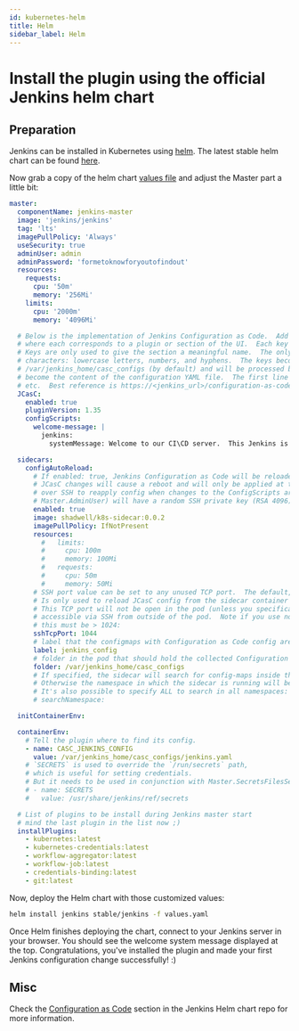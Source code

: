 ```yaml
---
id: kubernetes-helm
title: Helm
sidebar_label: Helm
---
```


# Install the plugin using the official Jenkins helm chart

## Preparation

Jenkins can be installed in Kubernetes using [helm](https://github.com/helm/helm).
The latest stable helm chart can be found [here](https://github.com/helm/charts/tree/master/stable/jenkins).

Now grab a copy of the helm chart [values file](https://github.com/helm/charts/blob/master/stable/jenkins/values.yaml) and adjust the Master part a little bit:

```yaml
master:
  componentName: jenkins-master
  image: 'jenkins/jenkins'
  tag: 'lts'
  imagePullPolicy: 'Always'
  useSecurity: true
  adminUser: admin
  adminPassword: 'formetoknowforyoutofindout'
  resources:
    requests:
      cpu: '50m'
      memory: '256Mi'
    limits:
      cpu: '2000m'
      memory: '4096Mi'

  # Below is the implementation of Jenkins Configuration as Code.  Add a key under ConfigScripts for each configuration area,
  # where each corresponds to a plugin or section of the UI.  Each key (prior to | character) is just a label, and can be any value.
  # Keys are only used to give the section a meaningful name.  The only restriction is they may only contain RFC 1123 \ DNS label
  # characters: lowercase letters, numbers, and hyphens.  The keys become the name of a configuration YAML file on the master in
  # /var/jenkins_home/casc_configs (by default) and will be processed by the Configuration as Code plugin.  The lines after each |
  # become the content of the configuration YAML file.  The first line after this is a JCasC root element, eg jenkins, credentials,
  # etc.  Best reference is https://<jenkins_url>/configuration-as-code/reference.  The example below creates a welcome message:
  JCasC:
    enabled: true
    pluginVersion: 1.35
    configScripts:
      welcome-message: |
        jenkins:
          systemMessage: Welcome to our CI\CD server.  This Jenkins is configured and managed 'as code'.

  sidecars:
    configAutoReload:
      # If enabled: true, Jenkins Configuration as Code will be reloaded on-the-fly without a reboot.  If false or not-specified,
      # JCasC changes will cause a reboot and will only be applied at the subsequent start-up.  Auto-reload uses the Jenkins CLI
      # over SSH to reapply config when changes to the ConfigScripts are detected.  The admin user (or account you specify in
      # Master.AdminUser) will have a random SSH private key (RSA 4096) assigned unless you specify OwnSshKey: true.  This will be saved to a k8s secret.
      enabled: true
      image: shadwell/k8s-sidecar:0.0.2
      imagePullPolicy: IfNotPresent
      resources:
        #   limits:
        #     cpu: 100m
        #     memory: 100Mi
        #   requests:
        #     cpu: 50m
        #     memory: 50Mi
      # SSH port value can be set to any unused TCP port.  The default, 1044, is a non-standard SSH port that has been chosen at random.
      # Is only used to reload JCasC config from the sidecar container running in the Jenkins master pod.
      # This TCP port will not be open in the pod (unless you specifically configure this), so Jenkins will not be
      # accessible via SSH from outside of the pod.  Note if you use non-root pod privileges (RunAsUser & FsGroup),
      # this must be > 1024:
      sshTcpPort: 1044
      # label that the configmaps with Configuration as Code config are marked with:
      label: jenkins_config
      # folder in the pod that should hold the collected Configuration as Code config:
      folder: /var/jenkins_home/casc_configs
      # If specified, the sidecar will search for config-maps inside this namespace.
      # Otherwise the namespace in which the sidecar is running will be used.
      # It's also possible to specify ALL to search in all namespaces:
      # searchNamespace:

  initContainerEnv:

  containerEnv:
    # Tell the plugin where to find its config.
    - name: CASC_JENKINS_CONFIG
      value: /var/jenkins_home/casc_configs/jenkins.yaml
    # `SECRETS` is used to override the `/run/secrets` path,
    # which is useful for setting credentials.
    # But it needs to be used in conjunction with Master.SecretsFilesSecret
    # - name: SECRETS
    #   value: /usr/share/jenkins/ref/secrets

  # List of plugins to be install during Jenkins master start
  # mind the last plugin in the list now ;)
  installPlugins:
    - kubernetes:latest
    - kubernetes-credentials:latest
    - workflow-aggregator:latest
    - workflow-job:latest
    - credentials-binding:latest
    - git:latest
```

Now, deploy the Helm chart with those customized values:

```bash
helm install jenkins stable/jenkins -f values.yaml
```

Once Helm finishes deploying the chart, connect to your Jenkins server in your browser. You should see the welcome system message displayed at the top. Congratulations, you've installed the plugin and made your first Jenkins configuration change successfully! :)

## Misc

Check the [Configuration as Code](https://github.com/helm/charts/tree/master/stable/jenkins#configuration-as-code) section in the Jenkins Helm chart repo for more information.
